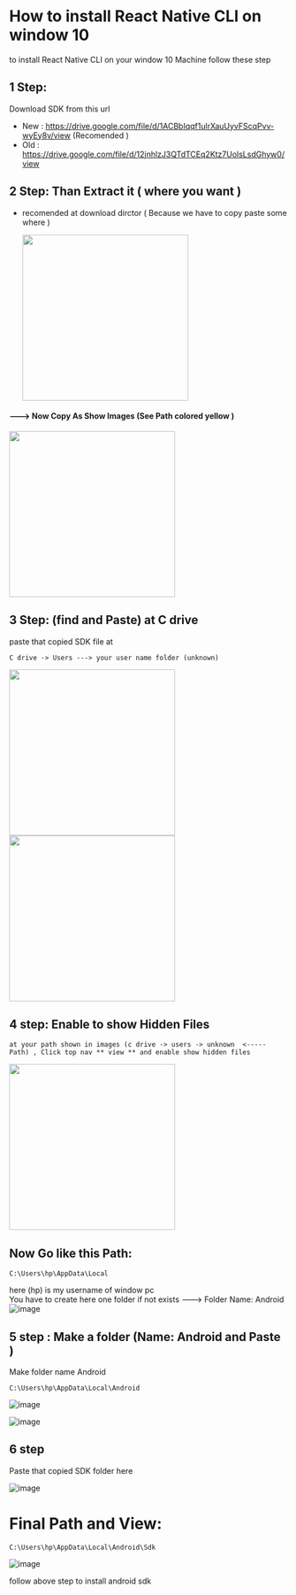 # How to install React Native CLI on window 10
 to install React Native CLI on your window 10 Machine follow these step

## 1 Step:
Download SDK from this url   
- New : https://drive.google.com/file/d/1ACBbIqqf1ulrXauUyvFScqPvv-wyEy8v/view  (Recomended )
- Old : https://drive.google.com/file/d/12jnhlzJ3QTdTCEq2Ktz7UolsLsdGhyw0/view

## 2 Step: Than Extract it ( where you want )
 - recomended at download dirctor  ( Because we have to copy paste some where )

   <img src= "https://github.com/getsettalk/install-react-native-cli-with-android-studio/assets/49394996/b6606584-0fdd-47ce-84c0-9ae59cdba7b3" width="300" />
#### ---> Now Copy As Show Images (See Path colored yellow )
 
   <img src= "https://github.com/getsettalk/install-react-native-cli-with-android-studio/assets/49394996/a1fae2c7-3337-4354-b2d3-b6599f454233" width="300" />

## 3 Step: (find and Paste) at C drive
   paste that copied SDK file at
   ```
C drive -> Users ---> your user name folder (unknown) 
   ```

   <img src= "https://github.com/getsettalk/install-react-native-cli-with-android-studio/assets/49394996/a1faac7a-a5b5-4d33-8466-6d0261fdd0c7" width="300" />
   
   <img src= "https://github.com/getsettalk/install-react-native-cli-with-android-studio/assets/49394996/1e452faf-2e77-46c2-af43-d7550592b9bd" width="300" />  
   
  ## 4 step: Enable to show Hidden Files   
    at your path shown in images (c drive -> users -> unknown  <-----  Path) , Click top nav ** view ** and enable show hidden files  
   <img src= "https://github.com/getsettalk/install-react-native-cli-with-android-studio/assets/49394996/b71aed43-bdfc-4f25-b88f-49aa742a95c5" width="300" />

  ## Now Go like this Path:
  ```
C:\Users\hp\AppData\Local
  ```
here (hp) is my username of window pc  
 You have to create here  one folder if not exists ---> Folder Name: Android  
  ![image](https://github.com/getsettalk/install-react-native-cli-with-android-studio/assets/49394996/bd8d1948-485c-4abd-82cc-9b6422c80654)


## 5 step : Make a folder (Name: Android and Paste )
Make folder name Android
```
C:\Users\hp\AppData\Local\Android
```
 
   ![image](https://github.com/getsettalk/install-react-native-cli-with-android-studio/assets/49394996/f1ec81f5-33f1-4f1f-8878-ae901114761c)

 ![image](https://github.com/getsettalk/install-react-native-cli-with-android-studio/assets/49394996/27802a23-1c3b-4195-8e5f-9177728a79ad)


## 6 step 
Paste that copied SDK folder here

 ![image](https://github.com/getsettalk/install-react-native-cli-with-android-studio/assets/49394996/20ac9bbd-4863-48cd-820b-4e4d8f0a1225)


# Final Path and View: 

```
C:\Users\hp\AppData\Local\Android\Sdk
```
![image](https://github.com/getsettalk/install-react-native-cli-with-android-studio/assets/49394996/e4cb6939-3cac-4e0b-a211-647a6f806947)


follow above step to install android sdk
